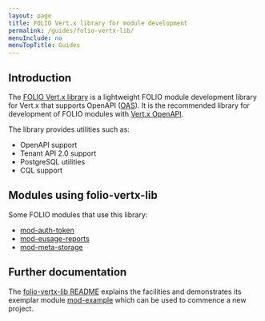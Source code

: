 ```yaml
---
layout: page
title: FOLIO Vert.x library for module development
permalink: /guides/folio-vertx-lib/
menuInclude: no
menuTopTitle: Guides
---
```


## Introduction

The [FOLIO Vert.x library](https://github.com/folio-org/folio-vertx-lib) is a lightweight FOLIO module development library for Vert.x that supports OpenAPI ([OAS](/start/primer-oas/)). It is the recommended library for development of FOLIO modules with [Vert.x OpenAPI](https://vertx.io/docs/vertx-web-openapi/java/).

The library provides utilities such as:

* OpenAPI support
* Tenant API 2.0 support
* PostgreSQL utilities
* CQL support

## Modules using folio-vertx-lib

Some FOLIO modules that use this library:

* [mod-auth-token](https://github.com/folio-org/mod-authtoken)
* [mod-eusage-reports](https://github.com/folio-org/mod-eusage-reports)
* [mod-meta-storage](https://github.com/folio-org/mod-meta-storage)

## Further documentation

The [folio-vertx-lib README](https://github.com/folio-org/folio-vertx-lib) explains the facilities and demonstrates its exemplar module [mod-example](https://github.com/folio-org/folio-vertx-lib/tree/master/mod-example) which can be used to commence a new project.

<div class="folio-spacer-content"></div>

